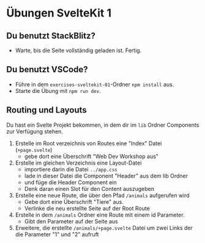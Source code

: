 # Übungen SvelteKit 1

## Du benutzt StackBlitz?

- Warte, bis die Seite vollständig geladen ist. Fertig.

## Du benutzt VSCode?

- Führe in dem `exercises-sveltekit-01`-Ordner `npm install` aus.
- Starte die Übung mit `npm run dev`.

## Routing und Layouts
Du hast ein Svelte Projekt bekommen, in dem dir im `lib` Ordner Components zur Verfügung stehen. 

1. Erstelle im Root verzeichnis von Routes eine "Index" Datei (`+page.svelte`)
    - gebe dort eine Überschrift "Web Dev Workshop aus"
2. Erstelle im gleichen Verzeichnis eine Layout-Datei 
    - importiere darin die Datei `../app.css`
    - lade in dieser Datei die Component "Header" aus dem lib Ordner
    - und füge die Header Component ein
    - Denk daran einen Slot für den Content auszugeben
3. Erstelle eine neue Route, die über den Pfad `/animals` aufgerufen wird
   - Gebe dort eine Überschrift "Tiere" aus. 
   - Verlinke die neu erstellte Seite auf der Root Route
4. Erstelle in dem `/animals` Ordner eine Route mit einem id Parameter. 
   - Gibt den Parameter auf der Seite aus
5. Erweitere, die erstellte `/animals/+page.svelte` Datei um zwei Links der die Parameter "1" und "2" aufruft
